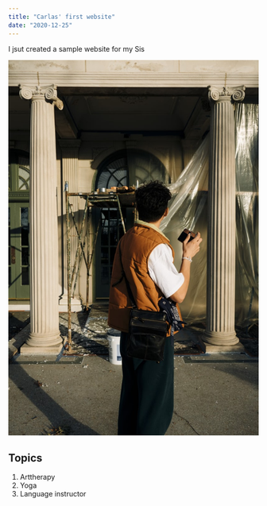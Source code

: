 ```yaml
---
title: "Carlas' first website"
date: "2020-12-25"
---
```


I jsut created a sample website for my Sis

![ProvaFotoAlternativeTextForDeaf](./photoprova.jpeg)

## Topics

1. Arttherapy
2. Yoga
3. Language instructor